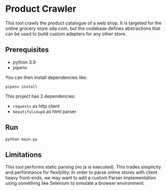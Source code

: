# Product Crawler

This tool crawls the product catalogue of a web shop. It is targeted for the online grocery store oda.com, but the codebase defines abstractions that can be used to build custom adapters for any other store.


## Prerequisites

- python 3.9
- pipenv

You can then install dependencies like:
```
pipenv install
```

This project has 2 dependencies:
- `requests` as http client
- `beautifulsoup4` as html parser

## Run

```
python main.py
```

## Limitations

This tool performs static parsing (no js is executed). This trades simplicity and performance for flexibility. In order to parse online stores with client heavy front-ends, we may want to add a custom Parser implementation using something like Selenium to simulate a browser environment.